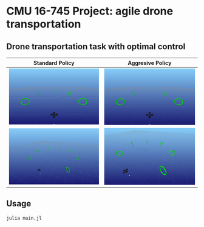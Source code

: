 # CMU 16-745 Project: agile drone transportation


## Drone transportation task with optimal control

 | Standard Policy | Aggresive Policy |
 | --- | --- |
 | ![standard](assets/perodic_policy.gif) | ![aggressive](assets/swing_policy.gif) |
 | ![long horizon](assets/longhorizon.gif) | ![aggresive move](assets/aggresive_move.gif) |


 ## Usage

```bash
julia main.jl
```